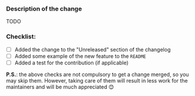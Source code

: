 ### Description of the change

TODO

### Checklist:

- [ ] Added the change to the "Unreleased" section of the changelog
- [ ] Added some example of the new feature to the `README`
- [ ] Added a test for the contribution (if applicable)

**P.S.**: the above checks are not compulsory to get a change merged, so you may skip them. However, taking care of them will result in less work for the maintainers and will be much appreciated 😊
